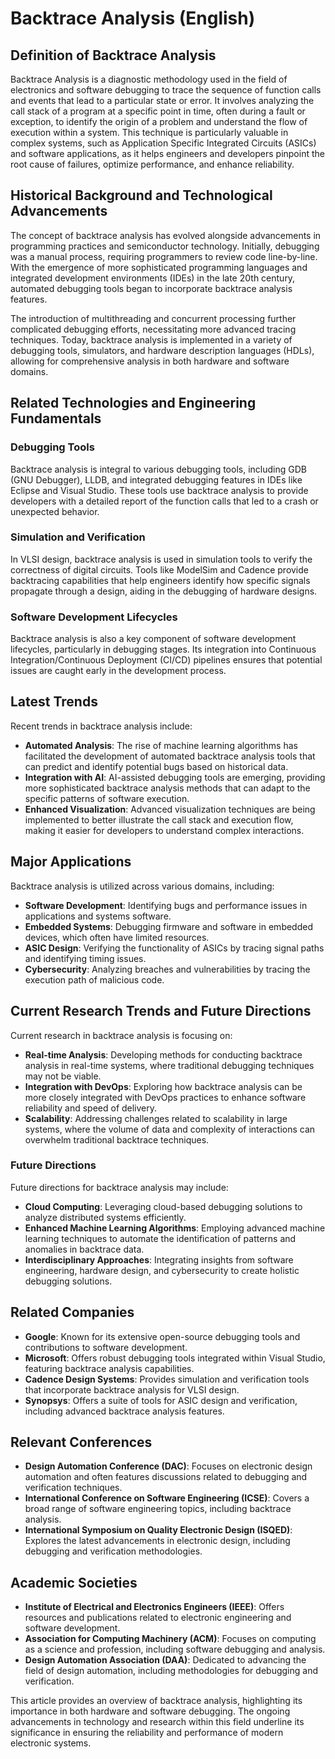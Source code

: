 # Backtrace Analysis (English)

## Definition of Backtrace Analysis

Backtrace Analysis is a diagnostic methodology used in the field of electronics and software debugging to trace the sequence of function calls and events that lead to a particular state or error. It involves analyzing the call stack of a program at a specific point in time, often during a fault or exception, to identify the origin of a problem and understand the flow of execution within a system. This technique is particularly valuable in complex systems, such as Application Specific Integrated Circuits (ASICs) and software applications, as it helps engineers and developers pinpoint the root cause of failures, optimize performance, and enhance reliability.

## Historical Background and Technological Advancements

The concept of backtrace analysis has evolved alongside advancements in programming practices and semiconductor technology. Initially, debugging was a manual process, requiring programmers to review code line-by-line. With the emergence of more sophisticated programming languages and integrated development environments (IDEs) in the late 20th century, automated debugging tools began to incorporate backtrace analysis features.

The introduction of multithreading and concurrent processing further complicated debugging efforts, necessitating more advanced tracing techniques. Today, backtrace analysis is implemented in a variety of debugging tools, simulators, and hardware description languages (HDLs), allowing for comprehensive analysis in both hardware and software domains.

## Related Technologies and Engineering Fundamentals

### Debugging Tools

Backtrace analysis is integral to various debugging tools, including GDB (GNU Debugger), LLDB, and integrated debugging features in IDEs like Eclipse and Visual Studio. These tools use backtrace analysis to provide developers with a detailed report of the function calls that led to a crash or unexpected behavior.

### Simulation and Verification

In VLSI design, backtrace analysis is used in simulation tools to verify the correctness of digital circuits. Tools like ModelSim and Cadence provide backtracing capabilities that help engineers identify how specific signals propagate through a design, aiding in the debugging of hardware designs.

### Software Development Lifecycles

Backtrace analysis is also a key component of software development lifecycles, particularly in debugging stages. Its integration into Continuous Integration/Continuous Deployment (CI/CD) pipelines ensures that potential issues are caught early in the development process.

## Latest Trends

Recent trends in backtrace analysis include:

- **Automated Analysis**: The rise of machine learning algorithms has facilitated the development of automated backtrace analysis tools that can predict and identify potential bugs based on historical data.
- **Integration with AI**: AI-assisted debugging tools are emerging, providing more sophisticated backtrace analysis methods that can adapt to the specific patterns of software execution.
- **Enhanced Visualization**: Advanced visualization techniques are being implemented to better illustrate the call stack and execution flow, making it easier for developers to understand complex interactions.

## Major Applications

Backtrace analysis is utilized across various domains, including:

- **Software Development**: Identifying bugs and performance issues in applications and systems software.
- **Embedded Systems**: Debugging firmware and software in embedded devices, which often have limited resources.
- **ASIC Design**: Verifying the functionality of ASICs by tracing signal paths and identifying timing issues.
- **Cybersecurity**: Analyzing breaches and vulnerabilities by tracing the execution path of malicious code.

## Current Research Trends and Future Directions

Current research in backtrace analysis is focusing on:

- **Real-time Analysis**: Developing methods for conducting backtrace analysis in real-time systems, where traditional debugging techniques may not be viable.
- **Integration with DevOps**: Exploring how backtrace analysis can be more closely integrated with DevOps practices to enhance software reliability and speed of delivery.
- **Scalability**: Addressing challenges related to scalability in large systems, where the volume of data and complexity of interactions can overwhelm traditional backtrace techniques.

### Future Directions

Future directions for backtrace analysis may include:

- **Cloud Computing**: Leveraging cloud-based debugging solutions to analyze distributed systems efficiently.
- **Enhanced Machine Learning Algorithms**: Employing advanced machine learning techniques to automate the identification of patterns and anomalies in backtrace data.
- **Interdisciplinary Approaches**: Integrating insights from software engineering, hardware design, and cybersecurity to create holistic debugging solutions.

## Related Companies

- **Google**: Known for its extensive open-source debugging tools and contributions to software development.
- **Microsoft**: Offers robust debugging tools integrated within Visual Studio, featuring backtrace analysis capabilities.
- **Cadence Design Systems**: Provides simulation and verification tools that incorporate backtrace analysis for VLSI design.
- **Synopsys**: Offers a suite of tools for ASIC design and verification, including advanced backtrace analysis features.

## Relevant Conferences

- **Design Automation Conference (DAC)**: Focuses on electronic design automation and often features discussions related to debugging and verification techniques.
- **International Conference on Software Engineering (ICSE)**: Covers a broad range of software engineering topics, including backtrace analysis.
- **International Symposium on Quality Electronic Design (ISQED)**: Explores the latest advancements in electronic design, including debugging and verification methodologies.

## Academic Societies

- **Institute of Electrical and Electronics Engineers (IEEE)**: Offers resources and publications related to electronic engineering and software development.
- **Association for Computing Machinery (ACM)**: Focuses on computing as a science and profession, including software debugging and analysis.
- **Design Automation Association (DAA)**: Dedicated to advancing the field of design automation, including methodologies for debugging and verification.

This article provides an overview of backtrace analysis, highlighting its importance in both hardware and software debugging. The ongoing advancements in technology and research within this field underline its significance in ensuring the reliability and performance of modern electronic systems.